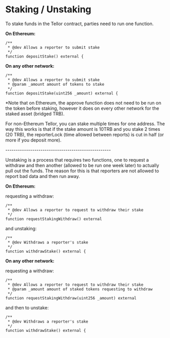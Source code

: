 # Staking / Unstaking

To stake funds in the Tellor contract, parties need to run one function. &#x20;

**On Ethereum:**

```
/**
 * @dev Allows a reporter to submit stake
 */
function depositStake() external {
```

**On any other network:**

```
/**
 * @dev Allows a reporter to submit stake
 * @param _amount amount of tokens to stake
 */
function depositStake(uint256 _amount) external {
```

\*Note that on Ethereum, the approve function does not need to be run on the token before staking, however it does on every other network for the staked asset (bridged TRB).&#x20;

For non-Ethereum Tellor, you can stake multiple times for one address.  The way this works is that if the stake amount is 10TRB and you stake 2 times (20 TRB), the reporterLock (time allowed between reports) is cut in half (or more if you deposit more).

\---------------------------------------------------

Unstaking is a process that requires two functions, one to request a withdraw and then another (allowed to be run one week later) to actually pull out the funds.  The reason for this is that reporters are not allowed to report bad data and then run away. &#x20;

**On Ethereum:**&#x20;

requesting a withdraw:

```
/**
 * @dev Allows a reporter to request to withdraw their stake
 */
function requestStakingWithdraw() external 
```

and unstaking:&#x20;

```
/**
 * @dev Withdraws a reporter's stake
 */
function withdrawStake() external {
```

**On any other network:**

requesting a withdraw:

```
/**
 * @dev Allows a reporter to request to withdraw their stake
 * @param _amount amount of staked tokens requesting to withdraw
 */
function requestStakingWithdraw(uint256 _amount) external
```

and then to unstake:

```
/**
 * @dev Withdraws a reporter's stake
 */
function withdrawStake() external {
```
